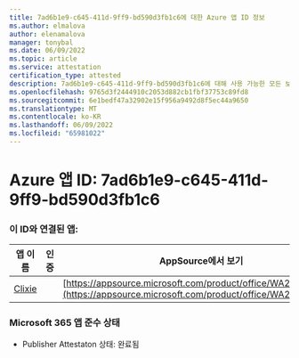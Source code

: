 ```yaml
---
title: 7ad6b1e9-c645-411d-9ff9-bd590d3fb1c6에 대한 Azure 앱 ID 정보
ms.author: elmalova
author: elenamalova
manager: tonybal
ms.date: 06/09/2022
ms.topic: article
ms.service: attestation
certification_type: attested
description: 7ad6b1e9-c645-411d-9ff9-bd590d3fb1c6에 대해 사용 가능한 모든 보안 및 규정 준수 정보입니다.
ms.openlocfilehash: 9765d3f2444910c2053d882cb1fbf37753c89fd8
ms.sourcegitcommit: 6e1bedf47a32902e15f956a9492d8f5ec44a9650
ms.translationtype: MT
ms.contentlocale: ko-KR
ms.lasthandoff: 06/09/2022
ms.locfileid: "65981022"
---
```

# <a name="azure-app-id-7ad6b1e9-c645-411d-9ff9-bd590d3fb1c6"></a>Azure 앱 ID: 7ad6b1e9-c645-411d-9ff9-bd590d3fb1c6


### <a name="apps-associated-with-this-id"></a>이 ID와 연결된 앱:
| **앱 이름** | **인증** | **AppSource에서 보기** |
|--------------|---------------|-----------------------|
| [Clixie](../forward/WA200003880.md) |  | [https://appsource.microsoft.com/product/office/WA200003880](https://appsource.microsoft.com/product/office/WA200003880) |

### <a name="microsoft-365-app-compliance-status"></a>Microsoft 365 앱 준수 상태
- Publisher Attestaton 상태: 완료됨
